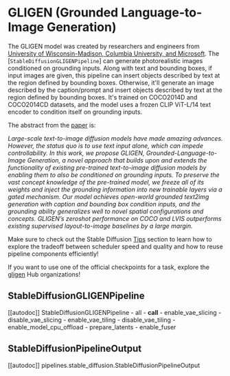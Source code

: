 <!--Copyright 2023 The GLIGEN Authors and The HuggingFace Team. All rights reserved.

Licensed under the Apache License, Version 2.0 (the "License"); you may not use this file except in compliance with
the License. You may obtain a copy of the License at

http://www.apache.org/licenses/LICENSE-2.0

Unless required by applicable law or agreed to in writing, software distributed under the License is distributed on
an "AS IS" BASIS, WITHOUT WARRANTIES OR CONDITIONS OF ANY KIND, either express or implied. See the License for the
specific language governing permissions and limitations under the License.
-->

# GLIGEN (Grounded Language-to-Image Generation)

The GLIGEN model was created by researchers and engineers from [University of Wisconsin-Madison, Columbia University, and Microsoft](https://github.com/gligen/GLIGEN). The [`StableDiffusionGLIGENPipeline`] can generate photorealistic images conditioned on grounding inputs. Along with text and bounding boxes, if input images are given, this pipeline can insert objects described by text at the region defined by bounding boxes. Otherwise, it'll generate an image described by the caption/prompt and insert objects described by text at the region defined by bounding boxes. It's trained on COCO2014D and COCO2014CD datasets, and the model uses a frozen CLIP ViT-L/14 text encoder to condition itself on grounding inputs.

The abstract from the [paper](https://huggingface.co/papers/2301.07093) is:

*Large-scale text-to-image diffusion models have made amazing advances. However, the status quo is to use text input alone, which can impede controllability. In this work, we propose GLIGEN, Grounded-Language-to-Image Generation, a novel approach that builds upon and extends the functionality of existing pre-trained text-to-image diffusion models by enabling them to also be conditioned on grounding inputs. To preserve the vast concept knowledge of the pre-trained model, we freeze all of its weights and inject the grounding information into new trainable layers via a gated mechanism. Our model achieves open-world grounded text2img generation with caption and bounding box condition inputs, and the grounding ability generalizes well to novel spatial configurations and concepts. GLIGEN’s zeroshot performance on COCO and LVIS outperforms existing supervised layout-to-image baselines by a large margin.*

<Tip>

Make sure to check out the Stable Diffusion [Tips](https://huggingface.co/docs/diffusers/en/api/pipelines/stable_diffusion/overview#tips) section to learn how to explore the tradeoff between scheduler speed and quality and how to reuse pipeline components efficiently!

If you want to use one of the official checkpoints for a task, explore the [gligen](https://huggingface.co/gligen) Hub organizations!

</Tip>

## StableDiffusionGLIGENPipeline

[[autodoc]] StableDiffusionGLIGENPipeline
	- all
	- __call__
	- enable_vae_slicing
	- disable_vae_slicing
	- enable_vae_tiling
	- disable_vae_tiling
	- enable_model_cpu_offload
	- prepare_latents
	- enable_fuser

## StableDiffusionPipelineOutput

[[autodoc]] pipelines.stable_diffusion.StableDiffusionPipelineOutput
